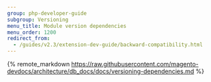 ```yaml
---
group: php-developer-guide
subgroup: Versioning
menu_title: Module version dependencies
menu_order: 1200
redirect_from:
  - /guides/v2.3/extension-dev-guide/backward-compatibility.html
---
```


{% remote_markdown https://raw.githubusercontent.com/magento-devdocs/architecture/db_docs/docs/versioning-dependencies.md %}